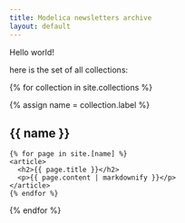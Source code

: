 ```yaml
---
title: Modelica newsletters archive
layout: default
---
```


Hello world!

here is the set of all collections:

{% for collection in site.collections %}

  {% assign name = collection.label %}

  <section>
    <h1>{{ name }}</h1>

    {% for page in site.[name] %}
    <article>
      <h2>{{ page.title }}</h2>
      <p>{{ page.content | markdownify }}</p>
    </article>
    {% endfor %}
    
  </section>

{% endfor %}